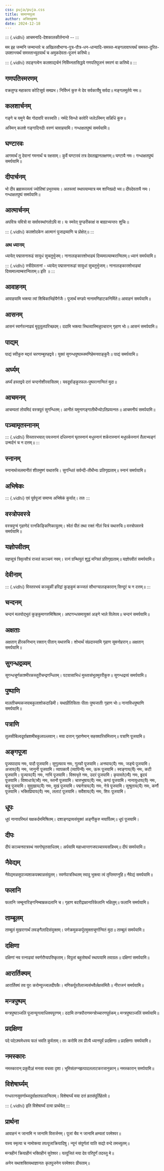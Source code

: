 ```yaml
---  
css: puja/puja.css
title: सामान्यपूजा
author: अजितकृष्णः
date: 2024-12-18
---  
```


::: {.vidhi}
आचमनादि-देशकालकीर्तनान्ते -- 
:::

मम इह जन्मनि जन्मान्तरे च अखिलसौभाग्य-पुत्र-पौत्र-धन-धान्यादि-समस्त-मङ्गलावाप्त्यर्थं समस्त-दुरित-उपशान्त्यर्थं समस्ताभ्युदयार्थं च अमुकदेवता-पूजनं करिष्ये॥

::: {.vidhi}
तदङ्गत्वेन कलशाद्यर्चनं निर्विघ्नतासिद्धये गणपतिपूजनं स्मरणं वा करिष्ये॥ 
:::

## गणपतिस्मरणम्

वक्रतुण्ड महाकाय कोटिसूर्य समप्रभ।
निर्विघ्नं कुरु मे देव सर्वकार्येषु सर्वदा॥
मङ्गलमूर्तये नमः॥

## कलशार्चनम्

गङ्गे च यमुने चैव गोदावरि सरस्वति। 
नर्मदे सिन्धो कावेरि जलेऽस्मिन् सन्निधिं कुरु॥

अस्मिन् कलशे गङ्गादिनदीः वरुणं चावाहयामि। 
गन्धाक्षतपुष्पं समर्पयामि॥

## घण्टारवः

आगमार्थं तु देवानां गमनार्थं च रक्षसाम्।
कुर्वे घण्टारवं तत्र देवताह्वानलक्षणम्॥
घण्टायै नमः। गन्धाक्षतपुष्पं समर्पयामि॥

## दीपार्चनम्

भो दीप ब्रह्मरूपस्त्वं ज्योतिषां प्रभुरव्ययः।
अतस्त्वां स्थापयाम्यात्र मम शान्तिप्रदो भव॥
दीपदेवतायै नमः। गन्धाक्षतपुष्पं समर्पयामि॥

## आत्मार्चनम्

अपवित्रः पवित्रो वा सर्वावस्थांगतोऽपि वा। 
यः स्मरेत् पुण्डरीकाक्षं स बाह्याभ्यन्तरः शुचिः॥

::: {.vidhi}
कलशोदकेन आत्मानं पूजाद्रव्याणि च प्रोक्षेत्॥
:::

### अथ ध्यानम्

ध्यायेत् पद्मासनारूढं सायुधं सुचतुर्भुजम्। 
नानालङ्कारशोभाढ्यं दिव्यमाल्याम्बरान्वितम्॥
ध्यानं समर्पयामि॥ 

::: {.vidhi}
स्त्रीदेवतानां - ध्यायेत् पद्मासनारूढां सायुधां सुचतुर्भुजाम्। नानालङ्कारशोभाढ्यां दिव्यमाल्याम्बरान्विताम्॥ इति ॥
:::

## आवाहनम्

आवाहयामि भक्त्या त्वां शिबिकाभिर्हयैर्गजैः। 
पूजार्थं मण्डपे नानामणिहाटकनिर्मिते॥
आवाहनं समर्पयामि॥

## आसनम्

आसनं स्वर्णरत्नाढ्यं मॄदुतूलपरिच्छदम्। 
ददामि भक्त्या स्थित्वास्मिन्नुपचारान् गृहाण भोः॥
आसनं समर्पयामि॥

## पाद्यम्

पाद्यं स्वीकुरु मद्दत्तं चरणाम्बुरुहद्वये। 
युक्तं सुगन्धपुष्पाब्जमणिहेमनवाङ्कुरैः॥
पाद्यं समर्पयामि॥

## अर्घ्यम्

अर्घ्यं हस्तद्वये दत्तं चन्दनोशीरवासितम्।
यवदूर्वाङ्कुरफल-पुष्परत्नान्वितं मुदा॥

## आचमनम्

आचम्यतां तोयमिदं वस्त्रपूतं सुगन्धितम्। 
आनीतं यमुनागङ्गातीर्थेभ्योऽतिप्रयत्नतः॥
आचमनीयं समर्पयामि॥

## पञ्चामृतस्नानम्

::: {.vidhi}
विस्तारभयात् पयःस्नानं दधिस्नानं घृतस्नानं मधुस्नानं शर्करास्नानं मधुपर्कस्नानं तैलाभ्यङ्गं उन्मर्दनं च न दत्तम्॥
:::

## स्नानम्

स्नानार्थजलमानीतं शीतमुष्णं यथारुचि।
सुगन्धितं सर्वन्दी-तीर्थेभ्यः प्रतिगृह्यताम्॥
स्नानं समर्पयामि॥

## अभिषेकः

::: {.vidhi}
एवं पूर्वपूजां समाप्य अभिषेकं कुर्यात्। ततः
:::

## वस्त्रोपवस्त्रे

वस्त्रयुग्मं गृहाणेदं रत्नकिङ्किणिकायुतम्।
श्वेतं पीतं तथा रक्तं नीलं चित्रं यथारुचि॥
वस्त्रोपवस्त्रे समर्पयामि॥

## यज्ञोपवीतम्

यज्ञसूत्रं त्रिवृत्सौत्रं राजतं काञ्चनं नवम्।
रत्नं ग्रन्थियुतं शुद्धं मन्त्रितं प्रतिगृह्यताम्॥
यज्ञोपवीतं समर्पयामि॥

## देवीनाम्

::: {.vidhi}
विस्तरभयं कञ्चुकीं हरिद्रां कुङ्कुमं कज्जलं सौभाग्यालङ्कारान् सिन्दूरं च न दत्तम्॥
:::

## चन्दनम्
चन्दनं मलयोद्भूतं कुङ्कुमागरुमिश्रितम्। 
अष्टगन्धसमायुक्तं अङ्गे भाले विलेपय॥
चन्दनं समर्पयामि॥

## अक्षताः

अक्षतान् हीरकनिभान् रक्तान् पीतान् यथारुचि।
शोभार्थं संप्रदास्यामि गृहाण सुमनोहरान्॥
अक्षतान् समर्पयामि॥

## सुगन्धद्रव्यम्

सुगन्धचूर्णकाश्मीरकस्तूरीचन्द्रगन्धितम्।
पटवासाभिधं मुस्तासंभूतमुररीकुरु॥
सुगन्धद्रव्यं समर्पयामि॥

## पुष्पाणि

मालतीचम्पकजपाबकुलाशोकदाडिमी।
यथाप्रीतिसिताः पीताः पुष्पजातीः गृहाण भोः॥
नानाविधपुष्पाणि समर्पयामि॥

## पत्राणि

तुलसीबिल्वदूर्वाम्रशमीबकुलपल्लवान्।
मया दत्तान् गृहाणेमान् सहस्रपरिसंमित्तान्॥
पत्राणि पूजयामि॥

## अङ्गपूजा

पूज्यपादाय नमः, पादौ पूजयामि।
सुगुल्फाय नमः, गुल्फौ पूजयामि।
अनघाय(यै) नमः, जङ्घे पूजयामि।
अजाय(यै) नमः, जानुनी पूजयामि।
व्यापकायै (व्यापिन्यै) नमः, ऊरू पूजयामि।
स्वङ्गाय(यै) नमः, कटी पूजयामि।
पूज्याय(यै) नमः, नाभिं पूजयामि।
विश्वभृते नमः, उदरं पूजयामि।
कृपावते(त्यै) नमः, हॄदयं पूजयामि।
विश्वधात्रे(त्र्यै) नमः, स्तनौ पूजयामि।
चारुभूषाय(यै) नमः, कण्ठं पूजयामि।
नानायुधाय(यै) नमः, बाहू पूजयामि।
सुमुखाय(यै) नमः, मुखं पूजयामि।
पद्मनेत्राय(यै) नमः, नेत्रे पूजयामि।
सुश्रुताय(यै) नमः, कर्णौ पूजयामि।
भक्तिप्रियाय(यै) नमः, ललाटं पूजयामि।
सर्वेशाय(यै) नमः, शिरः पूजयामि।

## धूपः

धूपं नानापरिमलं यक्षकर्दममिश्रितम्।
दशाङ्गद्रव्यसंयुक्तं अङ्गीकुरु मयार्पितम्॥
धूपं पूजयामि।

## दीपः

दीपं काञ्चनपात्रस्थं नवगोघृतसाधितम्।
अर्पयामि महाध्वान्तगजपञ्चास्यसन्निभम्॥
दीपं समर्पयामि॥

## नैवेद्यम्

नैवेद्यमन्नसूपाज्यशाकपक्वान्नसंयुतम्।
स्वर्णपात्रस्थितम् स्वादु भुक्त्वा त्वं तृप्तिमाप्नुहि॥
नैवेद्यं समर्पयामि॥

## फलानि

फलानि जम्बूनारिङ्गनिम्बाम्रकदलानि च।
गृहाण बदरीद्राक्षानारिकेलानि भक्षितुम्॥
फलानि समर्पयामि॥

## ताम्बूलम्

ताम्बूलं मुखरागार्थं लवङ्गैलादिसंयुक्तम्।
पर्णक्रमुककर्पूरमुक्ताचूर्णान्वितं मुदा॥
ताम्बूलं समर्पयामि॥

## दक्षिणा

दक्षिणां नव रत्नाढ्यां स्वर्णरौप्यपरिष्कृताम्।
विपुलां बहुतोषार्थं स्थापयामि तवाग्रतः॥
दक्षिणां समर्पयामि॥

## आरार्तिक्यम्

आरार्तिक्यं तव पुरः करोम्युज्ज्वलदीपकैः।
मणिकर्पूरतैलाज्यसंभवैर्लक्षसंमितैः॥
नीराजनं समर्पयामि॥

## मन्त्रपुष्पम्

मन्त्रपुष्पाञ्जलिं पूजान्यूनत्वाधिक्यपूरणम्।
ददामि तन्त्रपौराणमन्त्रोच्चारणपूर्वकम्॥
मन्त्रपुष्पाञ्जलिं समर्पयामि॥

## प्रदक्षिणा

पदे पदेऽश्वमेधस्य फलं भवति कुर्वताम्।
ताः करोमि तव प्रीत्यै ध्यानपूर्वं प्रदक्षिणाः॥
प्रदक्षिणाः समर्पयामि॥

## नमस्कारः

नमस्कारान् प्रकुर्वेऽहं मनसा वचसा दृशा। 
भूमिसंलग्नहृत्पादललाटकरजानुकान्॥
नमस्कारान् समर्पयामि॥

## विशेषार्घ्यम्

गन्धरत्नसुवर्णाब्जदूर्वाक्षतफलान्वितम्।
विशेषार्घ्यं मया दत्तं व्रतसंपूर्तिहेतवे॥

::: {.vidhi}
इति विशेषार्घ्यं दत्वा प्रार्थयेत्
:::

## प्रार्थना

आवाहनं न जानामि न जानामि विसर्जनम्।
पूजां चैव न जानामि क्षम्यतां परमेश्वर॥

यस्य स्मृत्या च नामोक्त्या तपःपूजाक्रियादिषु।
न्यूनं संपूर्णतां याति सद्यो वन्दे तमच्युतम्॥

मन्त्रहीनं क्रियाहीनं भक्तिहीनं सुरेश्वर।
यत्पूजितं मया देव परिपूर्णं तदस्तु मे॥

अनेन यथाशक्तियथाज्ञानतः कृतपूजनेन परमेश्वरः प्रीयताम्॥




